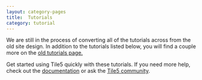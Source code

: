 ```yaml
---
layout: category-pages
title:  Tutorials
category: tutorial
---
```


<p class="note">We are still in the process of converting all of the tutorials across from the old site design.  In addition to the tutorials listed below, you will find a couple more on the <a href="http://4.latest.tile5js.appspot.com/docs/tutorials/">old tutorials page.</a></p>

Get started using Tile5 quickly with these tutorials.  If you need more help, check out the [documentation](/docs) or ask the [Tile5 community](/community).